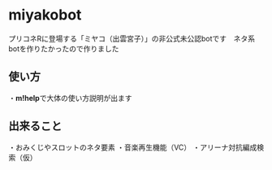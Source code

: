 # miyakobot
プリコネRに登場する「ミヤコ（出雲宮子）」の非公式未公認botです　ネタ系botを作りたかったので作りました

## 使い方
・**m!help**で大体の使い方説明が出ます

## 出来ること
・おみくじやスロットのネタ要素
・音楽再生機能（VC）
・アリーナ対抗編成検索（仮）
